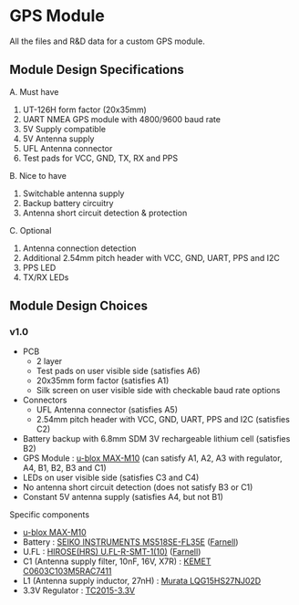 # GPS Module

All the files and R&D data for a custom GPS module.

## Module Design Specifications

A.  Must have  

  1. UT-126H form factor (20x35mm)
  2. UART NMEA GPS module with 4800/9600 baud rate
  3. 5V Supply compatible
  4. 5V Antenna supply
  5. UFL Antenna connector
  6. Test pads for VCC, GND, TX, RX and PPS

B.  Nice to have

  1. Switchable antenna supply
  2. Backup battery circuitry
  3. Antenna short circuit detection & protection

C.  Optional

  1. Antenna connection detection
  2. Additional 2.54mm pitch header with VCC, GND, UART, PPS and I2C
  3. PPS LED
  4. TX/RX LEDs

## Module Design Choices

### v1.0

- PCB
  - 2 layer
  - Test pads on user visible side (satisfies A6)
  - 20x35mm form factor (satisfies A1)
  - Silk screen on user visible side with checkable baud rate options
- Connectors
  - UFL Antenna connector (satisfies A5)
  - 2.54mm pitch header with VCC, GND, UART, PPS and I2C (satisfies C2)
- Battery backup with 6.8mm SDM 3V rechargeable lithium cell (satisfies B2)
- GPS Module : [u-blox MAX-M10](https://www.u-blox.com/en/product/max-m10-series?legacy=Current#Documentation-&-resources) (can satisfy A1, A2, A3 with regulator, A4, B1, B2, B3 and C1)
- LEDs on user visible side (satisfies C3 and C4)
- No antenna short circuit detection (does not satisfy B3 or C1)
- Constant 5V antenna supply (satisfies A4, but not B1)

Specific components

- [u-blox MAX-M10](https://www.u-blox.com/en/product/max-m10-series?legacy=Current#Documentation-&-resources)
- Battery : [SEIKO INSTRUMENTS MS518SE-FL35E](https://www.farnell.com/datasheets/3115182.pdf) ([Farnell](https://be.farnell.com/en-BE/seiko-instruments/ms518se-fl35e/battery-button-lithium-3-4mah/dp/3534575))
- U.FL : [HIROSE(HRS) U.FL-R-SMT-1(10)](https://www.farnell.com/datasheets/2691132.pdf) ([Farnell](https://be.farnell.com/en-BE/hirose-hrs/u-fl-r-smt-1-10/rf-coaxial-u-fl-straight-jack/dp/1688077))
- C1 (Antenna supply filter, 10nF, 16V, X7R) : [KEMET C0603C103M5RAC7411](https://4donline.ihs.com/images/VipMasterIC/IC/KEME/KEME-S-A0018902345/KEME-S-A0018902501-1.pdf?hkey=6D3A4C79FDBF58556ACFDE234799DDF0)
- L1 (Antenna supply inductor, 27nH) : [Murata LQG15HS27NJ02D](https://www.mouser.be/datasheet/2/281/1/JELF243B_0010-1699614.pdf)
- 3.3V Regulator : [TC2015-3.3V](https://www.mouser.be/datasheet/2/268/MCHPS04285_1-2520951.pdf)
